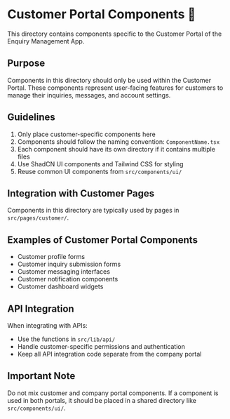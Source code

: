 # Customer Portal Components 🔵

This directory contains components specific to the Customer Portal of the Enquiry Management App.

## Purpose

Components in this directory should only be used within the Customer Portal. These components represent user-facing features for customers to manage their inquiries, messages, and account settings.

## Guidelines

1. Only place customer-specific components here
2. Components should follow the naming convention: `ComponentName.tsx`
3. Each component should have its own directory if it contains multiple files
4. Use ShadCN UI components and Tailwind CSS for styling
5. Reuse common UI components from `src/components/ui/`

## Integration with Customer Pages

Components in this directory are typically used by pages in `src/pages/customer/`.

## Examples of Customer Portal Components

- Customer profile forms
- Customer inquiry submission forms
- Customer messaging interfaces
- Customer notification components
- Customer dashboard widgets

## API Integration

When integrating with APIs:
- Use the functions in `src/lib/api/` 
- Handle customer-specific permissions and authentication
- Keep all API integration code separate from the company portal

## Important Note

Do not mix customer and company portal components. If a component is used in both portals, it should be placed in a shared directory like `src/components/ui/`. 